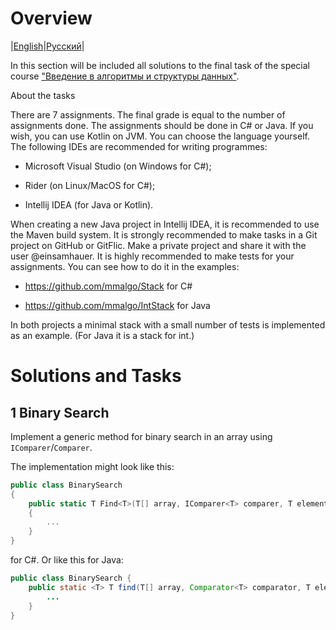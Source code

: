 # Overview

|[English](https://github.com/sirenexcelsior/SpecialCourse/blob/main/Introduction%20to%20algorithms%20and%20data%20structures/Readme.md)|[Русский](https://github.com/sirenexcelsior/SpecialCourse/blob/main/Introduction%20to%20algorithms%20and%20data%20structures/READMERU.md)|

In this section will be included all solutions to the final task of the special course ["Введение в алгоритмы и структуры данных"](https://scs.math.msu.ru/node/3762).

About the tasks

There are 7 assignments. The final grade is equal to the number of assignments done.
The assignments should be done in C# or Java. If you wish, you can use Kotlin on JVM. You can choose the language yourself. The following IDEs are recommended for writing programmes:

- Microsoft Visual Studio (on Windows for C#); 

- Rider (on Linux/MacOS for C#);

- Intellij IDEA (for Java or Kotlin).

When creating a new Java project in Intellij IDEA, it is recommended to use the Maven build system.
It is strongly recommended to make tasks in a Git project on GitHub or GitFlic. Make a private project and share it with the user @einsamhauer.
It is highly recommended to make tests for your assignments. You can see how to do it in the examples:

- https://github.com/mmalgo/Stack for C#

- https://github.com/mmalgo/IntStack for Java

In both projects a minimal stack with a small number of tests is implemented as an example. (For Java it is a stack for int.)

# Solutions and Tasks

## 1 Binary Search

Implement a generic method for binary search in an array using `IComparer`/`Comparer`.

The implementation might look like this:

```csharp
public class BinarySearch
{
    public static T Find<T>(T[] array, IComparer<T> comparer, T element)
    {
        ...
    }
}
```
for C#. Or like this for Java:
```java
public class BinarySearch {
    public static <T> T find(T[] array, Comparator<T> comparator, T element) {
        ...
    }
}
```
